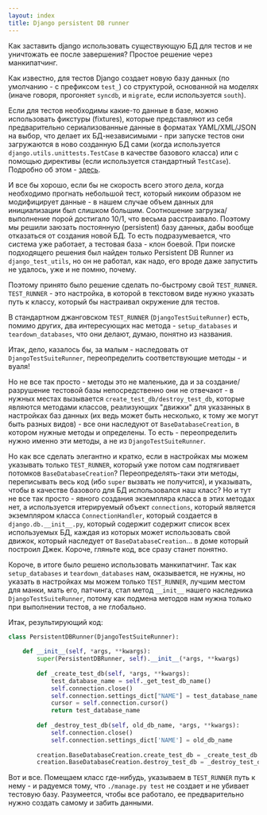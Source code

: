 ```yaml
---
layout: index
title: Django persistent DB runner
---
```


Как заставить django использовать существующую БД для тестов и не уничтожать ее
после завершения? Простое решение через манкипатчинг.

Как  известно, для  тестов Django  создает новую  базу данных  (по умолчанию  -
с  префиксом  `test_`) со  структурой,  основанной  на моделях  (иначе  говоря,
прогоняет `syncdb`, и `migrate`, если используется `south`).

Если для тестов необходимы какие-то  данные в базе, можно использовать фикстуры
(fixtures), которые представляют из  себя предварительно сериализованные данные
в  форматах  YAML/XML/JSON  на  выбор,  что делает  их  БД-независимыми  -  при
запуске тестов  они загружаются  в ново созданную  БД сами  (когда используется
`django.utils.unittests.TestCase`  в качестве  базового класса)  или с  помощью
директивы  (если  используется  стандартный  `TestCase`). Подробно  об  этом  -
[здесь](https://docs.djangoproject.com/en/dev/topics/testing/).

И  все бы  хорошо,  если бы  не  скорость всего  этого  дела, когда  необходимо
прогнать  небольшой тест,  который никоим  образом не  модифицирует данные  - в
нашем случае  объем данных для  инициализации был слишком  большим. Соотношение
загрузка/выполнение порой  достигало 10/1, что весьма  расстраивало. Поэтому мы
решили заюзать постоянную  (persistent) базу данных, дабы  вообще отказаться от
создания  новой  БД. То  есть  подразумевается,  что  система уже  работает,  а
тестовая база -  клон боевой. При поиске подходящего решения  был найден только
Persistent DB  Runner из `django_test_utils`, но  он не работал, как  надо, его
вроде даже запустить не удалось, уже и не помню, почему.

Поэтому   принято  было   решение  сделать   по-быстрому  свой   `TEST_RUNNER`.
`TEST_RUNNER` - это настройка, в которой  в текстовом виде нужно указать путь к
классу, который бы настраивал окружение для тестов.

В стандартном джанговском  `TEST_RUNNER` (`DjangoTestSuiteRunner`) есть, помимо
других, два интересующих нас метода - `setup_databases` и `teardown_databases`,
что они делают, думаю, понятно из названия.

Итак, дело,  казалось бы,  за малым  - наследовать  от `DjangoTestSuiteRunner`,
переопределить соответствующие методы - и вуаля!

Но не  все так просто  - методы это не  маленькие, да и  за создание/разрушение
тестовой   базы   непосредственно  они   не   отвечают   -  в   нужных   местах
вызывается `create_test_db/destroy_test_db`, которые являются методами классов,
реализующих "движки" для указанных в настройках  баз данных (их ведь может быть
несколько,  к  тому  же  могут  быть  разных видов)  -  все  они  наследуют  от
`BaseDatabaseCreation`,  в  котором  нужные  методы и  определены.  То  есть  -
переопределить нужно именно эти методы, а не из `DjangoTestSuiteRunner`.

Но  как   все  сделать  элегантно  и   кратко,  если  в  настройках   мы  можем
указывать  только `TEST_RUNNER`,  который  уже потом  сам подтягивает  потомков
`BaseDatabaseCreation`? Переопределять-таки  эти методы, переписывать  весь код
(ибо `super` вызвать не получится), и  указывать, чтобы в качестве базового для
БД  использовался наш  класс? Но  и тут  не все  так просто  - явного  создания
экземпляра  класса  в  этих  методах нет,  а  используется  итерируемый  объект
`connections`, который является экземпляром класса `ConnectionHandler`, который
создается  в `django.db.__init__.py`,  который  содержит  содержит список  всех
используемых  БД, каждая  из которых  может использовать  свой движок,  который
наследует от  `BaseDatabaseCreation`... в  доме который построил  Джек. Короче,
гляньте код, все сразу станет понятно.

Короче,   в   итоге   было    решено   использовать   манкипатчинг.   Так   как
`setup_databases` и `teardown_databases` нам, оказывается, не нужны, но указать
в настройках мы можем только `TEST_RUNNER`,  лучшим местом для манки, мать его,
патчинга,  стал  метод  `__init__` нашего  наследника  `DjangoTestSuiteRunner`,
потому  как подмена  методов  нам  нужна только  при  выполнении  тестов, а  не
глобально.

Итак, результирующий код:

```python
class PersistentDBRunner(DjangoTestSuiteRunner):
 
    def __init__(self, *args, **kwargs):
        super(PersistentDBRunner, self).__init__(*args, **kwargs)
 
        def _create_test_db(self, *args, **kwargs):
            test_database_name = self._get_test_db_name()
            self.connection.close()
            self.connection.settings_dict["NAME"] = test_database_name
            cursor = self.connection.cursor()
            return test_database_name
 
        def _destroy_test_db(self, old_db_name, *args, **kwargs):
            self.connection.close()
            self.connection.settings_dict['NAME'] = old_db_name
 
        creation.BaseDatabaseCreation.create_test_db = _create_test_db
        creation.BaseDatabaseCreation.destroy_test_db = _destroy_test_db
```

Вот и все. Помещаем класс где-нибудь, указываем в `TEST_RUNNER` путь к нему - и
радуемся тому,  что `./manage.py test` не  создает и не убивает  тестовую базу.
Разумеется, чтобы все работало, ее предварительно нужно создать самому и забить
данными.
